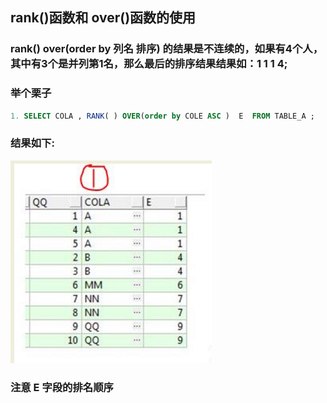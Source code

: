 ## rank()函数和 over()函数的使用
### rank() over(order by 列名 排序) 的结果是不连续的，如果有4个人，其中有3个是并列第1名，那么最后的排序结果结果如：1 1 1 4;
### 举个栗子  
```SQL
1. SELECT COLA , RANK( ) OVER(order by COLE ASC )  E  FROM TABLE_A ;
```
### 结果如下:
![上述SQL执行结果](https://github.com/2629743986/StudyNote/blob/master/sql/rank().png)
### 注意 E 字段的排名顺序
